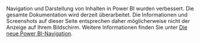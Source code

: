 Navigation und Darstellung von Inhalten in Power BI wurden verbessert. Die gesamte Dokumentation wird derzeit überarbeitet.
Die Informationen und Screenshots auf dieser Seite entsprechen daher möglicherweise nicht der Anzeige auf Ihrem Bildschirm. Weitere Informationen finden Sie unter [Die neue Power BI-Navigation](../service-the-new-power-bi-experience.md).</font>
